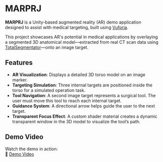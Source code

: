 # MARPRJ

**MARPRJ** is a Unity-based augmented reality (AR) demo application designed to assist with medical targeting, built using [Vuforia](https://developer.vuforia.com/home).

This project showcases AR's potential in medical applications by overlaying a segmented 3D anatomical model—extracted from real CT scan data using [TotalSegmentator](https://github.com/wasserth/TotalSegmentator)—onto an image target.

## Features

- **AR Visualization**: Displays a detailed 3D torso model on an image marker.
- **Targeting Simulation**: Three internal targets are positioned inside the torso for a simulated operation task.
- **Tool Navigation**: A second image target represents a surgical tool. The user must move this tool to reach each internal target.
- **Guidance System**: A directional arrow helps guide the user to the next target.
- **Transparent Focus Effect**: A custom shader material creates a dynamic transparent window in the 3D model to visualize the tool’s path.

## Demo Video

Watch the demo in action:  
🎥 [Demo Video](https://drive.google.com/file/d/1dXInNCd8cfdRJtaB1D4bip0M5vmiPy1y/view?usp=sharing)
